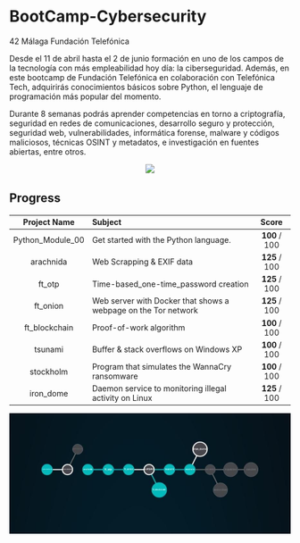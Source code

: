 # BootCamp-Cybersecurity

42 Málaga Fundación Telefónica

Desde el 11 de abril hasta el 2 de junio formación en uno de los campos de la tecnología con más empleabilidad hoy día: la ciberseguridad. Además, en este bootcamp de Fundación Telefónica en colaboración con Telefónica Tech, adquirirás conocimientos básicos sobre Python, el lenguaje de programación más popular del momento.

 Durante 8 semanas podrás aprender competencias en torno a criptografía, seguridad en redes de comunicaciones, desarrollo seguro y protección, seguridad web, vulnerabilidades, informática forense, malware y códigos maliciosos, técnicas OSINT y metadatos, e investigación en fuentes abiertas, entre otros.

<p align="center"> <img src="https://user-images.githubusercontent.com/114330677/232305813-670907bd-edeb-466d-be0c-69b8c46a2edd.png" /> </p>

## Progress

<p></p>

|  Project Name | Subject                |       Score      |
|:-------------:|:--------------- |:----------------:|
|Python_Module_00| Get started with the Python language.    |   **100** / 100  |
|   arachnida   | Web Scrapping & EXIF data       |   **125** / 100  |
 |    ft_otp     | Time-based_one-time_password creation   |   **125** / 100   |
|   ft_onion    | Web server with Docker that shows a webpage on the Tor network   							    |   **125** / 100  |
|ft_blockchain   | Proof-of-work algorithm            |   **100** / 100  |
|    tsunami    | Buffer & stack overflows on Windows XP         |   **100** / 100  |
|   stockholm   | Program that simulates the WannaCry ransomware   |   **100** / 100  |
|   iron_dome   |  Daemon service to monitoring illegal activity on Linux |   **125** / 100  |

<p></p>
<p align="center"> <img src="https://github.com/cherrero42/BootCamp-Cybersecurity/blob/50d3cf96e056e15c53046d4c6441a2576ab6517e/hollygraf.jpeg" /> </p>
